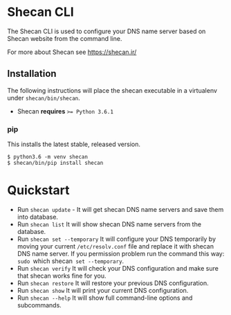 # Shecan CLI

The Shecan CLI is used to configure your DNS name server based on Shecan website from the command line.

For more about Shecan see https://shecan.ir/

## Installation

The following instructions will place the shecan executable in a
virtualenv under `shecan/bin/shecan`.

- Shecan **requires** `>= Python 3.6.1`

### pip

This installs the latest stable, released version.

```
$ python3.6 -m venv shecan
$ shecan/bin/pip install shecan
```
# Quickstart

* Run ``shecan update`` - It will get shecan DNS name servers and save them into database.
* Run ``shecan list`` It will show shecan DNS name servers from the database.
* Run ``shecan set --temporary`` It will configure your DNS temporarily by moving your current `/etc/resolv.conf` file and replace it with shecan DNS name server. If you permission problem run the command this way: `sudo `which shecan` set --temporary`.
* Run ``shecan verify`` It will check your DNS configuration and make sure that shecan works fine for you.
* Run ``shecan restore`` It will restore your previous DNS configuration.
* Run ``shecan show`` It will print your current DNS configuration.
* Run ``shecan --help`` It will show full command-line options and subcommands.
